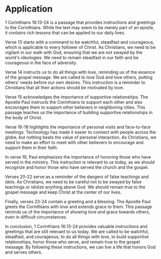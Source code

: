 # Application

1 Corinthians 16:13-24 is a passage that provides instructions and greetings to the Corinthians. While the text may seem to be merely part of an epistle, it contains rich lessons that can be applied to our daily lives.

Verse 13 starts with a command to be watchful, steadfast and courageous, which is applicable to every follower of Christ. As Christians, we need to be vigilant in our walk with God, ensuring that we are not swayed by the world's ideologies. We need to remain steadfast in our faith and be courageous in the face of adversity.

Verse 14 instructs us to do all things with love, reminding us of the essence of the gospel message. We are called to love God and love others, putting others' needs before our own desires. This instruction is a reminder to Christians that all their actions should be motivated by love.

Verse 15 acknowledges the importance of supportive relationships. The Apostle Paul instructs the Corinthians to support each other and also encourages them to support other believers in neighboring cities. This passage teaches us the importance of building supportive relationships in the body of Christ.

Verse 16-18 highlights the importance of personal visits and face-to-face meetings. Technology has made it easier to connect with people across the globe, but nothing beats the value of personal interaction. As Christians, we need to make an effort to meet with other believers to encourage and support them in their faith.

In verse 19, Paul emphasizes the importance of honoring those who have served in the ministry. This instruction is relevant to us today, as we should recognize and honor those who have served the church and the gospel.

Verses 20-22 serve as a reminder of the dangers of false teachings and idols. As Christians, we need to be careful not to be swayed by false teachings or idolize anything above God. We should remain true to the gospel message and keep Christ at the center of our lives.

Finally, verses 23-24 contain a greeting and a blessing. The Apostle Paul greets the Corinthians with love and extends grace to them. This passage reminds us of the importance of showing love and grace towards others, even in difficult circumstances.

In conclusion, 1 Corinthians 16:13-24 provides valuable instructions and greetings that are still relevant to us today. We are called to be watchful, steadfast, and courageous, to do all things with love, to build supportive relationships, honor those who serve, and remain true to the gospel message. By following these instructions, we can live a life that honors God and serves others.


